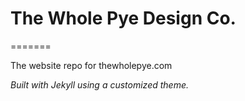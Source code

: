 # The Whole Pye Design Co.
=======

The website repo for thewholepye.com

*Built with Jekyll using a customized theme.*
